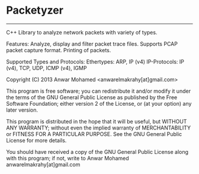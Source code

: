 #  Packetyzer
-------------
C++ Library to analyze network packets with variety of types.

Features:
	Analyze, display and filter packet trace files.
	Supports PCAP packet capture format.
	Printing of packets.

Supported Types and Protocols:
	Ethertypes:
		ARP, IP (v4)
	IP-Protocols:
		IP (v4), TCP, UDP, ICMP (v4), IGMP


Copyright (C) 2013  Anwar Mohamed <anwarelmakrahy[at]gmail.com>

This program is free software; you can redistribute it and/or modify
it under the terms of the GNU General Public License as published by
the Free Software Foundation; either version 2 of the License, or
(at your option) any later version.

This program is distributed in the hope that it will be useful,
but WITHOUT ANY WARRANTY; without even the implied warranty of
MERCHANTABILITY or FITNESS FOR A PARTICULAR PURPOSE.  See the
GNU General Public License for more details.

You should have received a copy of the GNU General Public License
along with this program; if not, write to Anwar Mohamed
anwarelmakrahy[at]gmail.com

